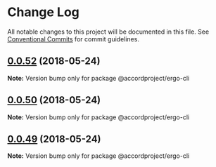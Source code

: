 # Change Log

All notable changes to this project will be documented in this file.
See [Conventional Commits](https://conventionalcommits.org) for commit guidelines.

<a name="0.0.52"></a>
## [0.0.52](https://github.com/accordproject/ergo/compare/v0.0.48...v0.0.52) (2018-05-24)




**Note:** Version bump only for package @accordproject/ergo-cli

<a name="0.0.50"></a>
## [0.0.50](https://github.com/accordproject/ergo/compare/v0.0.49...v0.0.50) (2018-05-24)




**Note:** Version bump only for package @accordproject/ergo-cli

<a name="0.0.49"></a>
## [0.0.49](https://github.com/accordproject/ergo/compare/v0.0.48...v0.0.49) (2018-05-24)




**Note:** Version bump only for package @accordproject/ergo-cli

